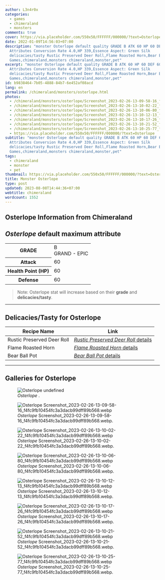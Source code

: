 ```yaml
---
author: L3n4r0x
categories:
  - games
  - chimeraland
  - monsters
comments: true
cover: https://via.placeholder.com/550x50/FFFFFF/000000/?text=Osterlope
date: 2022-01-09T14:56:03+07:00
description: "monster Osterlope default quality GRADE B ATK 60 HP 60 DEF 60
  Attributes Conversion Rate 4.0,HP 339,Essence Aspect: Green Silk
  delicacies/tasty Rustic Preserved Deer Roll,Flame Roasted Horn,Bear Ball Pot
  Games,chimeraland,monsters chimeraland,monster,pet"
excerpt: "monster Osterlope default quality GRADE B ATK 60 HP 60 DEF 60
  Attributes Conversion Rate 4.0,HP 339,Essence Aspect: Green Silk
  delicacies/tasty Rustic Preserved Deer Roll,Flame Roasted Horn,Bear Ball Pot
  Games,chimeraland,monsters chimeraland,monster,pet"
id: b9838464-7b05-4888-84b7-6e452af08acd
lang: en
permalink: /chimeraland/monsters/osterlope.html
photos:
  - /chimeraland/monsters/osterlope/Screenshot_2023-02-26-13-09-58-16_f4fc9fb10454fc3a3dacb99dff89b568.webp
  - /chimeraland/monsters/osterlope/Screenshot_2023-02-26-13-10-02-22_f4fc9fb10454fc3a3dacb99dff89b568.webp
  - /chimeraland/monsters/osterlope/Screenshot_2023-02-26-13-10-06-80_f4fc9fb10454fc3a3dacb99dff89b568.webp
  - /chimeraland/monsters/osterlope/Screenshot_2023-02-26-13-10-12-13_f4fc9fb10454fc3a3dacb99dff89b568.webp
  - /chimeraland/monsters/osterlope/Screenshot_2023-02-26-13-10-17-26_f4fc9fb10454fc3a3dacb99dff89b568.webp
  - /chimeraland/monsters/osterlope/Screenshot_2023-02-26-13-10-21-52_f4fc9fb10454fc3a3dacb99dff89b568.webp
  - /chimeraland/monsters/osterlope/Screenshot_2023-02-26-13-10-25-77_f4fc9fb10454fc3a3dacb99dff89b568.webp
  - https://via.placeholder.com/550x50/FFFFFF/000000/?text=Osterlope
subtitle: "monster Osterlope default quality GRADE B ATK 60 HP 60 DEF 60
  Attributes Conversion Rate 4.0,HP 339,Essence Aspect: Green Silk
  delicacies/tasty Rustic Preserved Deer Roll,Flame Roasted Horn,Bear Ball Pot
  Games,chimeraland,monsters chimeraland,monster,pet"
tags:
  - chimeraland
  - monster
  - pet
thumbnail: https://via.placeholder.com/550x50/FFFFFF/000000/?text=Osterlope
title: Monster Osterlope
type: post
updated: 2023-08-08T14:44:36+07:00
webtitle: chimeraland
wordcount: 1552
---
```


<link
  rel="stylesheet"
  href="https://rawcdn.githack.com/dimaslanjaka/Web-Manajemen/870a349/css/bootstrap-5-3-0-alpha3-wrapper.css"
/>
<section id="bootstrap-wrapper">
  <div data-bs-theme="dark">
    <h2>Osterlope Information from Chimeraland</h2>
    <h2 id="attribute"><i>Osterlope</i> default maximum attribute</h2>
    <div class="row">
      <div class="col mb-2">
        <div class="card">
          <div class="card-body">
            <table>
              <tr>
                <th>GRADE</th>
                <td>B <br /><span class="text-purple">GRAND - EPIC</span></td>
              </tr>
              <tr>
                <th>Attack</th>
                <td>60</td>
              </tr>
              <tr>
                <th>Health Point (HP)</th>
                <td>60</td>
              </tr>
              <tr>
                <th>Defense</th>
                <td>60</td>
              </tr>
            </table>
          </div>
        </div>
      </div>
    </div>
    <blockquote class="bd-callout bd-callout-warning">
      Note: Osterlope stat will increase based on their <b>grade</b> and
      <b>delicacies/tasty</b>.
    </blockquote>
    <hr />
    <h2 id="delicacies">Delicacies/Tasty for Osterlope</h2>
    <div class="card">
      <div class="card-body">
        <div class="table-responsive">
          <table class="table table-striped">
            <thead>
              <tr>
                <th>Recipe Name</th>
                <th>Link</th>
              </tr>
            </thead>
            <tbody>
              <tr>
                <td>Rustic Preserved Deer Roll</td>
                <td>
                  <a
                    href="#"
                    class="text-primary"
                    title="Click here to view recipe Rustic Preserved Deer Roll details"
                    ><i>Rustic Preserved Deer Roll</i> details</a
                  >
                </td>
              </tr>
              <tr>
                <td>Flame Roasted Horn</td>
                <td>
                  <a
                    href="https://www.webmanajemen.com/chimeraland/recipes/flame-roasted-horn.html"
                    class="text-primary"
                    title="Click here to view recipe Flame Roasted Horn details"
                    ><i>Flame Roasted Horn</i> details</a
                  >
                </td>
              </tr>
              <tr>
                <td>Bear Ball Pot</td>
                <td>
                  <a
                    href="https://www.webmanajemen.com/chimeraland/recipes/bear-ball-pot.html"
                    class="text-primary"
                    title="Click here to view recipe Bear Ball Pot details"
                    ><i>Bear Ball Pot</i> details</a
                  >
                </td>
              </tr>
            </tbody>
          </table>
        </div>
      </div>
    </div>
    <hr />
    <div id="gallery">
      <h2>Galleries for Osterlope</h2>
      <div class="row">
        <div class="col-lg-6 col-12">
          <figure>
            <img
              src="https://www.webmanajemen.com/undefined"
              alt="Osterlope undefined"
            />
            <figcaption style="word-wrap: break-word">
              <i>Osterlope</i> .
            </figcaption>
          </figure>
        </div>
        <div class="col-lg-6 col-12">
          <figure>
            <img
              src="https://www.webmanajemen.com/chimeraland/monsters/osterlope/Screenshot_2023-02-26-13-09-58-16_f4fc9fb10454fc3a3dacb99dff89b568.webp"
              alt="Osterlope Screenshot_2023-02-26-13-09-58-16_f4fc9fb10454fc3a3dacb99dff89b568.webp"
            />
            <figcaption style="word-wrap: break-word">
              <i>Osterlope</i>
              Screenshot_2023-02-26-13-09-58-16_f4fc9fb10454fc3a3dacb99dff89b568.webp.
            </figcaption>
          </figure>
        </div>
        <div class="col-lg-6 col-12">
          <figure>
            <img
              src="https://www.webmanajemen.com/chimeraland/monsters/osterlope/Screenshot_2023-02-26-13-10-02-22_f4fc9fb10454fc3a3dacb99dff89b568.webp"
              alt="Osterlope Screenshot_2023-02-26-13-10-02-22_f4fc9fb10454fc3a3dacb99dff89b568.webp"
            />
            <figcaption style="word-wrap: break-word">
              <i>Osterlope</i>
              Screenshot_2023-02-26-13-10-02-22_f4fc9fb10454fc3a3dacb99dff89b568.webp.
            </figcaption>
          </figure>
        </div>
        <div class="col-lg-6 col-12">
          <figure>
            <img
              src="https://www.webmanajemen.com/chimeraland/monsters/osterlope/Screenshot_2023-02-26-13-10-06-80_f4fc9fb10454fc3a3dacb99dff89b568.webp"
              alt="Osterlope Screenshot_2023-02-26-13-10-06-80_f4fc9fb10454fc3a3dacb99dff89b568.webp"
            />
            <figcaption style="word-wrap: break-word">
              <i>Osterlope</i>
              Screenshot_2023-02-26-13-10-06-80_f4fc9fb10454fc3a3dacb99dff89b568.webp.
            </figcaption>
          </figure>
        </div>
        <div class="col-lg-6 col-12">
          <figure>
            <img
              src="https://www.webmanajemen.com/chimeraland/monsters/osterlope/Screenshot_2023-02-26-13-10-12-13_f4fc9fb10454fc3a3dacb99dff89b568.webp"
              alt="Osterlope Screenshot_2023-02-26-13-10-12-13_f4fc9fb10454fc3a3dacb99dff89b568.webp"
            />
            <figcaption style="word-wrap: break-word">
              <i>Osterlope</i>
              Screenshot_2023-02-26-13-10-12-13_f4fc9fb10454fc3a3dacb99dff89b568.webp.
            </figcaption>
          </figure>
        </div>
        <div class="col-lg-6 col-12">
          <figure>
            <img
              src="https://www.webmanajemen.com/chimeraland/monsters/osterlope/Screenshot_2023-02-26-13-10-17-26_f4fc9fb10454fc3a3dacb99dff89b568.webp"
              alt="Osterlope Screenshot_2023-02-26-13-10-17-26_f4fc9fb10454fc3a3dacb99dff89b568.webp"
            />
            <figcaption style="word-wrap: break-word">
              <i>Osterlope</i>
              Screenshot_2023-02-26-13-10-17-26_f4fc9fb10454fc3a3dacb99dff89b568.webp.
            </figcaption>
          </figure>
        </div>
        <div class="col-lg-6 col-12">
          <figure>
            <img
              src="https://www.webmanajemen.com/chimeraland/monsters/osterlope/Screenshot_2023-02-26-13-10-21-52_f4fc9fb10454fc3a3dacb99dff89b568.webp"
              alt="Osterlope Screenshot_2023-02-26-13-10-21-52_f4fc9fb10454fc3a3dacb99dff89b568.webp"
            />
            <figcaption style="word-wrap: break-word">
              <i>Osterlope</i>
              Screenshot_2023-02-26-13-10-21-52_f4fc9fb10454fc3a3dacb99dff89b568.webp.
            </figcaption>
          </figure>
        </div>
        <div class="col-lg-6 col-12">
          <figure>
            <img
              src="https://www.webmanajemen.com/chimeraland/monsters/osterlope/Screenshot_2023-02-26-13-10-25-77_f4fc9fb10454fc3a3dacb99dff89b568.webp"
              alt="Osterlope Screenshot_2023-02-26-13-10-25-77_f4fc9fb10454fc3a3dacb99dff89b568.webp"
            />
            <figcaption style="word-wrap: break-word">
              <i>Osterlope</i>
              Screenshot_2023-02-26-13-10-25-77_f4fc9fb10454fc3a3dacb99dff89b568.webp.
            </figcaption>
          </figure>
        </div>
      </div>
    </div>
  </div>
</section>